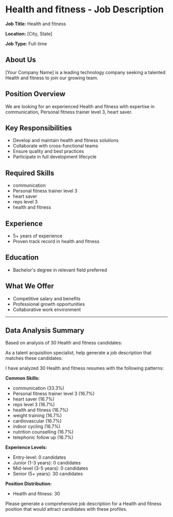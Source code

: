# Health and fitness - Job Description

**Job Title:** Health and fitness

**Location:** [City, State]

**Job Type:** Full-time

## About Us

[Your Company Name] is a leading technology company seeking a talented Health and fitness to join our growing team.

## Position Overview

We are looking for an experienced Health and fitness with expertise in communication, Personal fitness trainer level 3, heart saver.

## Key Responsibilities

- Develop and maintain health and fitness solutions
- Collaborate with cross-functional teams
- Ensure quality and best practices
- Participate in full development lifecycle

## Required Skills

- communication
- Personal fitness trainer level 3
- heart saver
- reps level 3
- health and fitness

## Experience

- 5+ years of experience
- Proven track record in health and fitness

## Education

- Bachelor's degree in relevant field preferred

## What We Offer

- Competitive salary and benefits
- Professional growth opportunities
- Collaborative work environment

---

## Data Analysis Summary

Based on analysis of 30 Health and fitness candidates:

As a talent acquisition specialist, help generate a job description that matches these candidates:

I have analyzed 30 Health and fitness resumes with the following patterns:

**Common Skills:**
- communication (33.3%)
- Personal fitness trainer level 3 (16.7%)
- heart saver (16.7%)
- reps level 3 (16.7%)
- health and fitness (16.7%)
- weight training (16.7%)
- cardiovascular (16.7%)
- indoor cycling (16.7%)
- nutrition counselling (16.7%)
- telephonic follow up (16.7%)

**Experience Levels:**
- Entry-level: 0 candidates
- Junior (1-3 years): 0 candidates
- Mid-level (3-5 years): 0 candidates
- Senior (5+ years): 30 candidates

**Position Distribution:**
- Health and fitness: 30

Please generate a comprehensive job description for a Health and fitness position that would attract candidates with these profiles.
